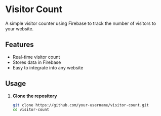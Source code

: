 # Visitor Count  

A simple visitor counter using Firebase to track the number of visitors to your website.  

## Features  
- Real-time visitor count  
- Stores data in Firebase  
- Easy to integrate into any website  

## Usage  

1. **Clone the repository**  
   ```sh
   git clone https://github.com/your-username/visitor-count.git
   cd visitor-count
